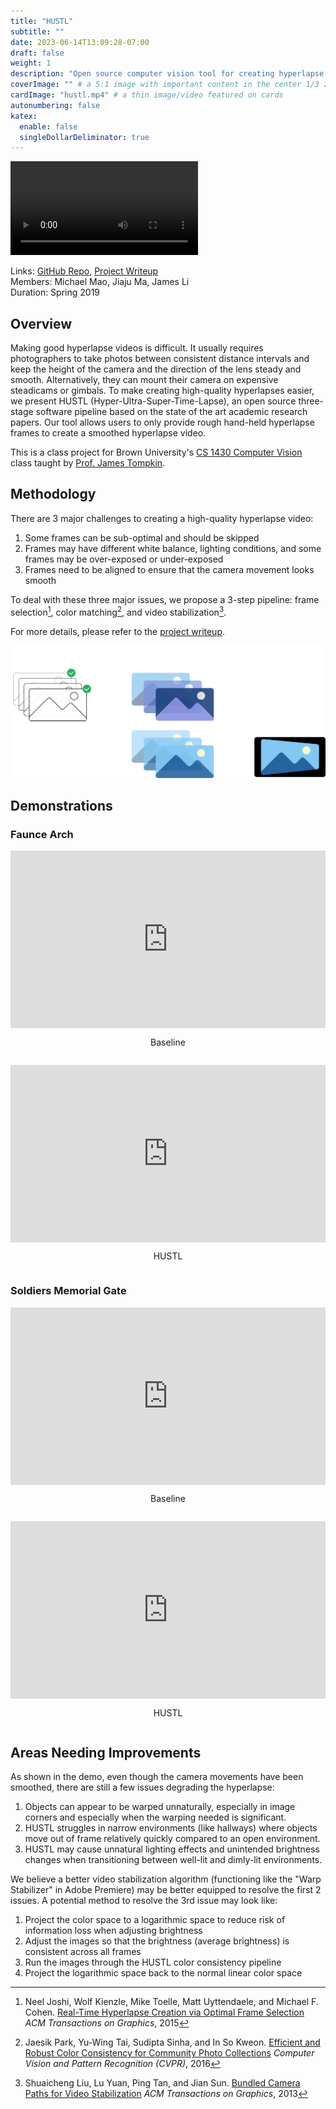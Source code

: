 ```yaml
---
title: "HUSTL"
subtitle: ""
date: 2023-06-14T13:09:28-07:00
draft: false
weight: 1
description: "Open source computer vision tool for creating hyperlapse videos"
coverImage: "" # a 5:1 image with important content in the center 1/3 zone for best effect
cardImage: "hustl.mp4" # a thin image/video featured on cards
autonumbering: false
katex:
  enable: false
  singleDollarDeliminator: true
---
```


![Hyperlapse processed with HUSTL](hustl.mp4 "Hyperlapse processed with HUSTL")

Links: [GitHub Repo](https://github.com/michaelmyc/hustl), [Project Writeup](hustl-writeup.pdf) \
Members: Michael Mao, Jiaju Ma, James Li \
Duration: Spring 2019

## Overview

Making good hyperlapse videos is difficult. It usually requires photographers to take photos between consistent distance intervals and keep the height of the camera and the direction of the lens steady and smooth. Alternatively, they can mount their camera on expensive steadicams or gimbals. To make creating high-quality hyperlapses easier, we present HUSTL (Hyper-Ultra-Super-Time-Lapse), an open source three-stage software pipeline based on the state of the art academic research papers. Our tool allows users to only provide rough hand-held hyperlapse frames to create a smoothed hyperlapse video. 

This is a class project for Brown University's [CS 1430 Computer Vision](https://cs.brown.edu/courses/info/csci1430/) class taught by [Prof. James Tompkin](https://jamestompkin.com/).

## Methodology

There are 3 major challenges to creating a high-quality hyperlapse video: 

1. Some frames can be sub-optimal and should be skipped
2. Frames may have different white balance, lighting conditions, and some frames may be over-exposed or under-exposed
3. Frames need to be aligned to ensure that the camera movement looks smooth

To deal with these three major issues, we propose a 3-step pipeline: frame selection[^1], color matching[^2], and video stabilization[^3].

For more details, please refer to the [project writeup](hustl-writeup.pdf).

[^1]: Neel Joshi, Wolf Kienzle, Mike Toelle, Matt Uyttendaele, and Michael F. Cohen. [Real-Time Hyperlapse Creation via Optimal Frame Selection](https://dl.acm.org/doi/10.1145/2766954) *ACM Transactions on Graphics*, 2015
[^2]: Jaesik Park, Yu-Wing Tai, Sudipta Sinha, and In So Kweon. [Efficient and Robust Color Consistency for Community Photo Collections](https://www.microsoft.com/en-us/research/publication/efficient-color-consistency-for-community-photos/) *Computer Vision and Pattern Recognition (CVPR)*, 2016
[^3]: Shuaicheng Liu, Lu Yuan, Ping Tan, and Jian Sun. [Bundled Camera Paths for Video Stabilization](https://dl.acm.org/doi/10.1145/2461912.2461995) *ACM Transactions on Graphics*, 2013

![HUSTL pipeline](hustl-pipeline.png "HUSTL pipeline")

## Demonstrations

### Faunce Arch

<script src="https://player.vimeo.com/api/player.js"></script>
<style>
@media (orientation: landscape) {
  .vimeo-grid {
    display: grid;
    grid-template-columns: 1fr 1fr;
    gap: 1em;
  }
}
@media (orientation: portrait) {
  // ipad screen
  @media (min-aspect-ratio: 3/5) {
    .vimeo-grid {
      display: grid;
      grid-template-columns: 1fr 1fr;
      gap: 1em;
    }
  }
  .vimeo-grid {
    display: grid;
    grid-template-rows: 1fr 1fr;
    gap: 1em;
  }
}
.vimeo-container {
  display: grid;
  text-align: center;
}
</style>
<div class="vimeo-grid">
  <div class="vimeo-container">
    <div style="padding:56.25% 0 0 0;position:relative;justify-self:none;"><iframe src="https://player.vimeo.com/video/335471326?h=a82fe09ee9&color=ffffff&title=0&byline=0&portrait=0" style="position:absolute;top:0;left:0;width:100%;height:100%;" frameborder="0" allow="autoplay; fullscreen; picture-in-picture" allowfullscreen></iframe></div>
    <p class="dark">Baseline</p>
  </div>

  <div class="vimeo-container">
    <div style="padding:56.25% 0 0 0;position:relative;justify-self:none;"><iframe src="https://player.vimeo.com/video/335471168?h=a82fe09ee9&color=ffffff&title=0&byline=0&portrait=0" style="position:absolute;top:0;left:0;width:100%;height:100%;" frameborder="0" allow="autoplay; fullscreen; picture-in-picture" allowfullscreen></iframe></div>
    <p class="dark">HUSTL</p>
  </div>
</div>

### Soldiers Memorial Gate

<div class="vimeo-grid">
  <div class="vimeo-container">
    <div style="padding:56.25% 0 0 0;position:relative;justify-self:none;"><iframe src="https://player.vimeo.com/video/335471673?h=a82fe09ee9&color=ffffff&title=0&byline=0&portrait=0" style="position:absolute;top:0;left:0;width:100%;height:100%;" frameborder="0" allow="autoplay; fullscreen; picture-in-picture" allowfullscreen></iframe></div>
    <p class="dark">Baseline</p>
  </div>

  <div class="vimeo-container">
    <div style="padding:56.25% 0 0 0;position:relative;justify-self:none;"><iframe src="https://player.vimeo.com/video/335471545?h=a82fe09ee9&color=ffffff&title=0&byline=0&portrait=0" style="position:absolute;top:0;left:0;width:100%;height:100%;" frameborder="0" allow="autoplay; fullscreen; picture-in-picture" allowfullscreen></iframe></div>
    <p class="dark">HUSTL</p>
  </div>
</div>

## Areas Needing Improvements

As shown in the demo, even though the camera movements have been smoothed, there are still a few issues degrading the hyperlapse:

1. Objects can appear to be warped unnaturally, especially in image corners and especially when the warping needed is significant.
2. HUSTL struggles in narrow environments (like hallways) where objects move out of frame relatively quickly compared to an open environment.
3. HUSTL may cause unnatural lighting effects and unintended brightness changes when transitioning between well-lit and dimly-lit environments.

We believe a better video stabilization algorithm (functioning like the "Warp Stabilizer" in Adobe Premiere) may be better equipped to resolve the first 2 issues. A potential method to resolve the 3rd issue may look like:

1. Project the color space to a logarithmic space to reduce risk of information loss when adjusting brightness
2. Adjust the images so that the brightness (average brightness) is consistent across all frames
3. Run the images through the HUSTL color consistency pipeline
4. Project the logarithmic space back to the normal linear color space